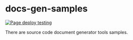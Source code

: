 # docs-gen-samples

[![Page deploy testing](https://github.com/aKuad/docs-gen-samples/actions/workflows/docs-build-deploy.yml/badge.svg)](https://github.com/aKuad/docs-gen-samples/actions/workflows/docs-build-deploy.yml)

There are source code document generator tools samples.
